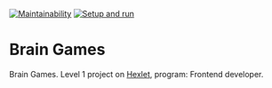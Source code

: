 [![Maintainability](https://api.codeclimate.com/v1/badges/1dc586cf782485c09b1b/maintainability)](https://codeclimate.com/github/mellyssy/frontend-project-lvl1/maintainability) 
[![Setup and run](https://github.com/mellyssy/frontend-project-lvl1/workflows/Setup%20and%20run/badge.svg)](https://github.com/hexlet-boilerplates/nodejs-package/actions)


# Brain Games


Brain Games. Level 1 project on [Hexlet](https://ru.hexlet.io/professions/python/projects/49), program: Frontend developer. 
